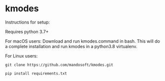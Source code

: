 # kmodes
Instructions for setup:

Requires python 3.7+

For macOS users: 
Download and run kmodes.command in bash. This will do a complete installation and run kmodes in a python3.8 virtualenv.

For Linux users:

```
git clone https://github.com/mandosoft/kmodes.git

pip install requirements.txt
```

